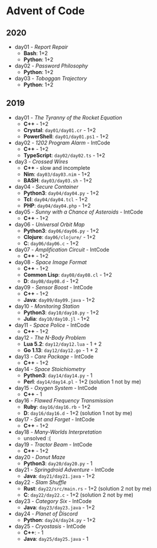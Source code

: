# Advent of Code

## 2020

  * day01 - *Report Repair*
    * **Bash**: 1+2
    * **Python**: 1+2
  * day02 - *Password Philosophy*
    * **Python**: 1+2
  * day03 - *Toboggan Trajectory*
    * **Python**: 1+2

## 2019

  * day01 - *The Tyranny of the Rocket Equation*
    * **C++** - 1+2
    * **Crystal**: `day01/day01.cr` - 1+2
    * **PowerShell**: `day01/day01.ps1` - 1+2
  * day02 - *1202 Program Alarm* - IntCode
    * **C++** - 1+2
	* **TypeScript**: `day02/day02.ts` - 1+2
  * day3 - *Crossed Wires*
    * **C++** - slow and incomplete
    * **Nim**: `day03/day03.nim` - 1+2
    * **BASH**: `day03/day03.sh` - 1+2
  * day04 - *Secure Container*
    * **Python3**: `day04/day04.py` - 1+2
    * **Tcl**: `day04/day04.tcl` - 1+2
    * **PHP**: `day04/day04.php` - 1+2
  * day05 - *Sunny with a Chance of Asteroids* - IntCode
    * **C++** - 1+2
  * day06 - *Universal Orbit Map*
    * **Python3**: `day06/day06.py` - 1+2
    * **Clojure**: `day06/clojure/` - 1+2
    * **C**: `day06/day06.c` - 1+2
  * day07 - *Amplification Circuit* - IntCode
    * **C++** - 1+2
  * day08 - *Space Image Format*
    * **C++** - 1+2
    * **Common Lisp**: `day08/day08.cl` - 1+2
    * **D**: `day08/day08.d` - 1+2
  * day09 - *Sensor Boost* - IntCode
    * **C++** - 1+2
    * **Java**: `day09/day09.java` - 1+2
  * day10 - *Monitoring Station*
    * **Python3**: `day10/day10.py` - 1+2
    * **Julia**: `day10/day10.jl` - 1+2
  * day11 - *Space Police* - IntCode
    * **C++** - 1+2
  * day12 - *The N-Body Problem*
    * **Lua 5.2**: `day12/day12.lua` - 1 + 2
    * **Go 1.13**: `day12/day12.go` - 1 + 2
  * day13 - *Care Package* - IntCode
    * **C++** - 1+2
  * day14 - *Space Stoichiometry*
    * **Python3**: `day14/day14.py` - 1
    * **Perl**: `day14/day14.pl` - 1+2 (solution 1 not by me)
  * day15 - *Oxygen System* - IntCode
    * **C++** - 1
  * day16 - *Flawed Frequency Transmission*
    * **Ruby**: `day16/day16.rb` - 1+2
    * **D**: `day16/day16.d` - 1+2 (solution 1 not by me)
  * day17 - *Set and Forget* - IntCode
    * **C++** - 1+2
  * day18 - *Many-Worlds Interpretation*
    * unsolved :(
  * day19 - *Tractor Beam* - IntCode
    * **C++** - 1+2
  * day20 - *Donut Maze*
    * **Python3**: `day20/day20.py` - 1
  * day21 - *Springdroid Adventure* - IntCode
    * **Java**: `day21/day21.java` - 1+2
  * day22 - *Slam Shuffle*
    * **Rust**: `day22/src/main.rs` - 1+2 (solution 2 not by me)
    * **C**: `day22/day22.c` - 1+2 (solution 2 not by me)
  * day23 - *Category Six* - IntCode
    * **Java**: `day23/day23.java` - 1+2
  * day24 - *Planet of Discord*
    * **Python**: `day24/day24.py` - 1+2
  * day25 - *Cryostasis* - IntCode
    * **C++**: - 1
    * **Java**: `day25/day25.java` - 1
